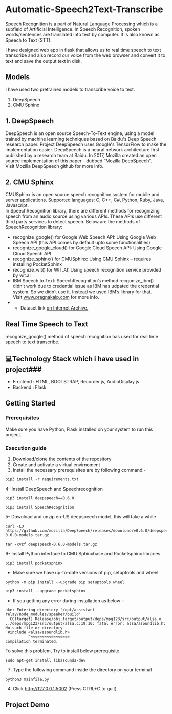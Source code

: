 # Automatic-Speech2Text-Transcribe
Speech Recognition is a part of Natural Language Processing which is a subfield of Artificial Intelligence. In Speech Recognition, spoken words/sentences are translated into text by computer. It is also known as Speech to Text (STT).

I have designed  web app in flask that allows us to real time speech to text transcribe and also record our voice from the web browser and convert it to text and save the output  text in disk.

## Models
I have used two pretrained models to transcribe voice to text.
1. DeepSpeech
2. CMU Sphinx

## 1. DeepSpeech
DeepSpeech is an open source Speech-To-Text engine, using a model trained by machine learning techniques based on Baidu's Deep Speech research paper. Project DeepSpeech uses Google's TensorFlow to make the implementation easier.
DeepSpeech is a neural network architecture first published by a research team at Baidu. In 2017, Mozilla created an open source implementation of this paper - dubbed “Mozilla DeepSpeech”.
<br> Visit Mozilla DeepSpeech github for more info.

## 2. CMU Sphinx
CMUSphinx is an open source speech recognition system for mobile and server applications. Supported languages: C, C++, C#, Python, Ruby, Java, Javascript.
<br> In SpeechRecognition library, there are different methods for recognizing speech from an audio source using various APIs. These APIs use different third party services to detect speech.
Below  are the methods of SpeechRecognition library:
- recognize_google() for Google Web Speech API: Using Google Web Speech API (this API comes by default upto some functionalities)
- recognize_google_cloud() for Google Cloud Speech API: Using Google Cloud Speech API.
- recognize_sphinx() for CMUSphinx: Using CMU Sphinx – requires installing PocketSphinx
- recognize_wit() for WIT.AI: Using speech recognition service provided by wit.ai
- IBM Speech to Text: SpeechRecognition’s method recgonize_ibm() didn’t work due to credential issue as IBM has udpated the credential system. So we didn’t use it. Instead we used IBM’s library for that.
<br> Visit www.pragnakalp.com for more info.
- - Dataset link [on Internet Archive.](https://archive.org/details/stackexchange)

## Real Time Speech to Text
recognize_google()  method of speech recognition has used for real time speech to text transcribe.

## 💻Technology Stack which i have used in project###
- Frontend : HTML, BOOTSTRAP, Recorder.js, AudioDisplay.js
- Backend : Flask

## Getting Started

### Prerequisites
Make sure you have Python, Flask installed on your system to run this project.

### Execution guide
1. Download/clone  the contents of the repository
2.  Create and activate a virtual envirnoment
3. Install the necessary prerequisites are by following command:-

```
pip3 install -r requirements.txt

```
 
4- Install DeepSpeech and Speechrecognition
```
pip3 install deepspeech==0.6.0

pip3 install SpeechRecognition
```

5- Download and unzip en-US deepspeech model, this will take a while
```
curl -LO https://github.com/mozilla/DeepSpeech/releases/download/v0.6.0/deepspeech-0.6.0-models.tar.gz

tar -xvzf deepspeech-0.6.0-models.tar.gz
```
6- Install Python interface to CMU Sphinxbase and Pocketsphinx libraries
```
pip3 install pocketsphinx
```
- Make sure we have up-to-date versions of pip, setuptools and wheel
```
python -m pip install --upgrade pip setuptools wheel

pip3 install --upgrade pocketsphinx
```

- If you getting any error during installation  as below :-
```
ake: Entering directory '/opt/assistant-relay/node_modules/speaker/build'
  CC(target) Release/obj.target/output/deps/mpg123/src/output/alsa.o
../deps/mpg123/src/output/alsa.c:19:10: fatal error: alsa/asoundlib.h: No such file or directory
 #include <alsa/asoundlib.h>
          ^~~~~~~~~~~~~~~~~~
compilation terminated.
```
To solve this problem, Try to install below prerequisite.
```
sudo apt-get install libasound2-dev
```

7. Type the following command inside the directory on your terminal
  ```
  python3 mainfile.py
  ```
  
4. Click http://127.0.0.1:5002 (Press CTRL+C to quit)

## Project Demo

